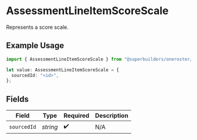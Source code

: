 # AssessmentLineItemScoreScale

Represents a score scale.

## Example Usage

```typescript
import { AssessmentLineItemScoreScale } from "@superbuilders/oneroster/models/components";

let value: AssessmentLineItemScoreScale = {
  sourcedId: "<id>",
};
```

## Fields

| Field              | Type               | Required           | Description        |
| ------------------ | ------------------ | ------------------ | ------------------ |
| `sourcedId`        | *string*           | :heavy_check_mark: | N/A                |